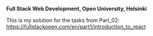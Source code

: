 **Full Stack Web Development, Open University, Helsinki**

This is my solution for the tasks from Part_02: https://fullstackopen.com/en/part1/introduction_to_react
